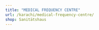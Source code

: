 ```yaml
---
title: "MEDICAL FREQUENCY CENTRE"
url: /karachi/medical-frequency-centre/
shop: Sanitätshaus
---
```

